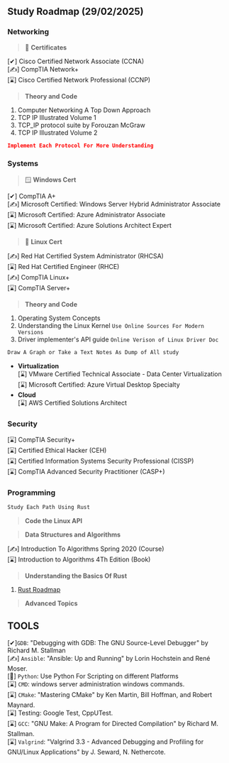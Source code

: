 ## Study Roadmap (29/02/2025)

### Networking
> 📜 **Certificates**

[✔] Cisco Certified Network Associate (CCNA)\
[✍] CompTIA Network+ \
[⌛] Cisco Certified Network Professional (CCNP)

> **Theory and Code**
1. Computer Networking A Top Down Approach
2. TCP IP Illustrated Volume 1
3. TCP_IP protocol suite by Forouzan McGraw
4. TCP IP Illustrated Volume 2
```json
Implement Each Protocol For More Understanding
```
### Systems
> 🪟 **Windows Cert**

[✔] CompTIA A+\
[✍] Microsoft Certified: Windows Server Hybrid Administrator Associate\
[⌛] Microsoft Certified: Azure Administrator Associate\
[⌛] Microsoft Certified: Azure Solutions Architect Expert

> 🐧 **Linux Cert**

[✍] Red Hat Certified System Administrator (RHCSA)\
[⌛] Red Hat Certified Engineer (RHCE)\
[✍] CompTIA Linux+ \
[⌛] CompTIA Server+

> **Theory and Code**
 1. Operating System Concepts
 2. Understanding the Linux Kernel ```Use Online Sources For Modern Versions```
 3. Driver implementer's API guide ```Online Verison of Linux Driver Doc```
```css
Draw A Graph or Take a Text Notes As Dump of All study
```
 - **Virtualization**\
[⌛] VMware Certified Technical Associate - Data Center Virtualization\
[⌛] Microsoft Certified: Azure Virtual Desktop Specialty 
 - **Cloud**\
[⌛] AWS Certified Solutions Architect

### Security
[⌛] CompTIA Security+ \
[⌛] Certified Ethical Hacker (CEH)\
[⌛] Certified Information Systems Security Professional (CISSP)\
[⌛] CompTIA Advanced Security Practitioner (CASP+)

### Programming
```HTML
Study Each Path Using Rust
```
> **Code the Linux API**

> **Data Structures and Algorithms** 

[✍] Introduction To Algorithms  Spring 2020 (Course)\
[⌛] Introduction to Algorithms 4Th Edition (Book)

> **Understanding the Basics Of Rust**

1. [Rust Roadmap](https://roadmap.sh/rust)

> **Advanced Topics**

## TOOLS 
[✔]```GDB```: "Debugging with GDB: The GNU Source-Level Debugger" by Richard M. Stallman \
[✍] ```Ansible```: "Ansible: Up and Running" by Lorin Hochstein and René Moser. \
[🎯] ```Python```: Use Python For Scripting on different Platforms\
[⌛] ```CMD```: windows server administration windows commands. \
[⌛] ```CMake```: "Mastering CMake" by Ken Martin, Bill Hoffman, and Robert Maynard. \
[⌛] Testing: Google Test, CppUTest. \
[⌛] ```GCC```: "GNU Make: A Program for Directed Compilation" by Richard M. Stallman. \
[⌛] ```Valgrind```: "Valgrind 3.3 - Advanced Debugging and Profiling for GNU/Linux Applications" by J. Seward, N. Nethercote.
